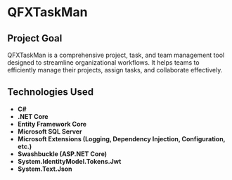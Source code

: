 # QFXTaskMan

## Project Goal

QFXTaskMan is a comprehensive project, task, and team management tool designed to streamline organizational workflows. It helps teams to efficiently manage their projects, assign tasks, and collaborate effectively.

## Technologies Used

- **C#**
- **.NET Core**
- **Entity Framework Core**
- **Microsoft SQL Server**
- **Microsoft Extensions (Logging, Dependency Injection, Configuration, etc.)**
- **Swashbuckle (ASP.NET Core)**
- **System.IdentityModel.Tokens.Jwt**
- **System.Text.Json**

